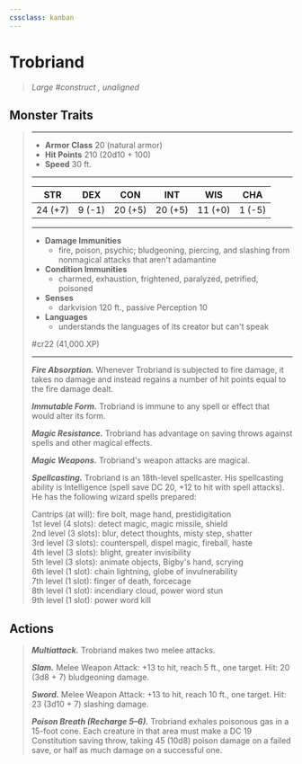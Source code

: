```yaml
---
cssclass: kanban
---
```


# Trobriand
>*Large #construct , unaligned*
## Monster Traits
>___
>- **Armor Class** 20 (natural armor)
>- **Hit Points** 210 (20d10 + 100)
>- **Speed** 30 ft.
>___
>|STR|DEX|CON|INT|WIS|CHA|
>|:---:|:---:|:---:|:---:|:---:|:---:|
>|24 (+7)|9 (-1)|20 (+5)|20 (+5)|11 (+0)|1 (-5)|
>___
>- **Damage Immunities**
>	 - fire, poison, psychic; bludgeoning, piercing, and slashing from nonmagical attacks that aren't adamantine
>- **Condition Immunities**
>	 - charmed, exhaustion, frightened, paralyzed, petrified, poisoned
>- **Senses**
>	 - darkvision 120 ft., passive Perception 10
>- **Languages**
>	 - understands the languages of its creator but can't speak
>
> #cr22 (41,000 XP)
>___
>***Fire Absorption.*** Whenever Trobriand is subjected to fire damage, it takes no damage and instead regains a number of hit points equal to the fire damage dealt.  
>
>***Immutable Form.*** Trobriand is immune to any spell or effect that would alter its form.  
>
>***Magic Resistance.*** Trobriand has advantage on saving throws against spells and other magical effects.  
>
>***Magic Weapons.*** Trobriand's weapon attacks are magical.  
>
>***Spellcasting.*** Trobriand is an 18th-level spellcaster. His spellcasting ability is Intelligence (spell save DC 20, +12 to hit with spell attacks). He has the following wizard spells prepared:  
>
>Cantrips (at will): fire bolt, mage hand, prestidigitation  
>1st level (4 slots): detect magic, magic missile, shield  
>2nd level (3 slots): blur, detect thoughts, misty step, shatter  
>3rd level (3 slots): counterspell, dispel magic, fireball, haste  
>4th level (3 slots): blight, greater invisibility  
>5th level (3 slots): animate objects, Bigby's hand, scrying  
>6th level (1 slot): chain lightning, globe of invulnerability  
>7th level (1 slot): finger of death, forcecage  
>8th level (1 slot): incendiary cloud, power word stun  
>9th level (1 slot): power word kill  
>
## Actions
>***Multiattack.*** Trobriand makes two melee attacks.  
>
>***Slam.*** Melee Weapon Attack: +13 to hit, reach 5 ft., one target. Hit: 20 (3d8 + 7) bludgeoning damage.  
>
>***Sword.*** Melee Weapon Attack: +13 to hit, reach 10 ft., one target. Hit: 23 (3d10 + 7) slashing damage.  
>
>***Poison Breath (Recharge 5–6).*** Trobriand exhales poisonous gas in a 15-foot cone. Each creature in that area must make a DC 19 Constitution saving throw, taking 45 (10d8) poison damage on a failed save, or half as much damage on a successful one.